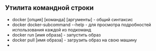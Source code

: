 ## Утилита командной строки

- docker [опция] [команда] [аргументы] - общий синтаксис
- docker docker-subcommand --help - для просмотра подробностей использования каждой из подкоманд
- docker run [имя образа] - запустить образ
- docker pull [имя образа] - загрузить образ на свою машину
- 